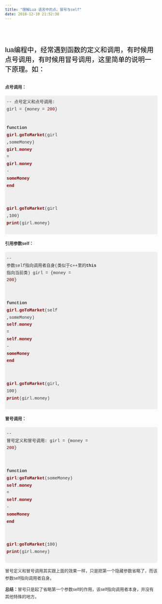 ```yaml
---
title: "理解Lua 语言中的点、冒号与self"
date: 2018-12-10 21:52:38
---
```


<div id="pro-mian-header" style="margin: 0px; padding: 40px 0px 0px; font-family: Verdana, Arial, Helvetica, sans-serif;"><div class="content-top" style="margin: 0px; padding: 0px;"><p style="margin-bottom: 0px; padding: 0px; font-size: 22px; color: rgb(0, 0, 0);">lua编程中，经常遇到函数的定义和调用，有时候用点号调用，有时候用冒号调用，这里简单的说明一下原理。如：</p></div></div><div class="content-bg" style="margin: 0px; padding: 0px; width: auto; max-width: 980px; font-family: Verdana, Arial, Helvetica, sans-serif;"><div class="content-intro view-box " style="margin-right: 0px; margin-bottom: 0px; margin-left: 0px; padding: 15px 0px 20px; line-height: 1.7; color: rgb(51, 51, 51); outline: none; overflow-wrap: break-word; min-height: 600px; margin-top: 0px !important;"><div class="view-body think-editor-content" style="margin: 0px; padding: 0px;"><h3 style="margin-right: 0px; margin-left: 0px; padding: 0px; font-weight: 600; color: rgb(51, 51, 51); line-height: 1.7; font-size: 14px;">点号调用：</h3><pre style="margin-top: 15px; margin-bottom: 15px; padding: 10px 5px; position: relative; width: auto; max-width: 700px; line-height: 1.7; background: rgb(239, 239, 239); border-radius: 3px; font-size: 14px; font-family: Consolas, &quot;Courier New&quot;, Courier, monospace; border-color: rgb(221, 221, 221);"><code class="hljs javascript" style="margin: 0px; display: block; overflow-x: auto; background-image: none; background-position: initial; background-size: initial; background-repeat: initial; background-attachment: initial; background-origin: initial; background-clip: initial; color: rgb(51, 51, 51); font-size: 14px; font-family: Consolas, &quot;Courier New&quot;, Courier, monospace;">-- 点号定义和点号调用:
girl = {money = <span class="hljs-number" style="margin: 0px; padding: 0px; color: rgb(136, 0, 0);">200</span>}

<span class="hljs-function" style="margin: 0px; padding: 0px;"><span class="hljs-keyword" style="margin: 0px; padding: 0px; font-weight: bold;"><span class="hljs-function" style="margin: 0px; padding: 0px;"><span class="hljs-keyword" style="margin: 0px; padding: 0px;"><span class="hljs-function" style="margin: 0px; padding: 0px;"><span class="hljs-keyword" style="margin: 0px; padding: 0px;">function</span></span></span></span></span><span class="hljs-function" style="margin: 0px; padding: 0px;"><span class="hljs-function" style="margin: 0px; padding: 0px;"> </span></span><span class="hljs-title" style="margin: 0px; padding: 0px; color: rgb(136, 0, 0); font-weight: bold;"><span class="hljs-function" style="margin: 0px; padding: 0px;"><span class="hljs-title" style="margin: 0px; padding: 0px;"><span class="hljs-function" style="margin: 0px; padding: 0px;"><span class="hljs-title" style="margin: 0px; padding: 0px;">girl</span></span></span></span></span><span class="hljs-function" style="margin: 0px; padding: 0px;"><span class="hljs-function" style="margin: 0px; padding: 0px;">.</span></span><span class="hljs-title" style="margin: 0px; padding: 0px; color: rgb(136, 0, 0); font-weight: bold;"><span class="hljs-function" style="margin: 0px; padding: 0px;"><span class="hljs-title" style="margin: 0px; padding: 0px;"><span class="hljs-function" style="margin: 0px; padding: 0px;"><span class="hljs-title" style="margin: 0px; padding: 0px;">goToMarket</span></span></span></span></span><span class="hljs-function" style="margin: 0px; padding: 0px;"><span class="hljs-function" style="margin: 0px; padding: 0px;">(</span></span><span class="hljs-params" style="margin: 0px; padding: 0px;"><span class="hljs-function" style="margin: 0px; padding: 0px;"><span class="hljs-params" style="margin: 0px; padding: 0px;"><span class="hljs-function" style="margin: 0px; padding: 0px;"><span class="hljs-params" style="margin: 0px; padding: 0px;">girl ,someMoney</span></span></span></span></span><span class="hljs-function" style="margin: 0px; padding: 0px;"><span class="hljs-function" style="margin: 0px; padding: 0px;">)
    </span></span><span class="hljs-title" style="margin: 0px; padding: 0px; color: rgb(136, 0, 0); font-weight: bold;"><span class="hljs-function" style="margin: 0px; padding: 0px;"><span class="hljs-title" style="margin: 0px; padding: 0px;"><span class="hljs-function" style="margin: 0px; padding: 0px;"><span class="hljs-title" style="margin: 0px; padding: 0px;">girl</span></span></span></span></span><span class="hljs-function" style="margin: 0px; padding: 0px;"><span class="hljs-function" style="margin: 0px; padding: 0px;">.</span></span><span class="hljs-title" style="margin: 0px; padding: 0px; color: rgb(136, 0, 0); font-weight: bold;"><span class="hljs-function" style="margin: 0px; padding: 0px;"><span class="hljs-title" style="margin: 0px; padding: 0px;"><span class="hljs-function" style="margin: 0px; padding: 0px;"><span class="hljs-title" style="margin: 0px; padding: 0px;">money</span></span></span></span></span><span class="hljs-function" style="margin: 0px; padding: 0px;"><span class="hljs-function" style="margin: 0px; padding: 0px;"> = </span></span><span class="hljs-title" style="margin: 0px; padding: 0px; color: rgb(136, 0, 0); font-weight: bold;"><span class="hljs-function" style="margin: 0px; padding: 0px;"><span class="hljs-title" style="margin: 0px; padding: 0px;"><span class="hljs-function" style="margin: 0px; padding: 0px;"><span class="hljs-title" style="margin: 0px; padding: 0px;">girl</span></span></span></span></span><span class="hljs-function" style="margin: 0px; padding: 0px;"><span class="hljs-function" style="margin: 0px; padding: 0px;">.</span></span><span class="hljs-title" style="margin: 0px; padding: 0px; color: rgb(136, 0, 0); font-weight: bold;"><span class="hljs-function" style="margin: 0px; padding: 0px;"><span class="hljs-title" style="margin: 0px; padding: 0px;"><span class="hljs-function" style="margin: 0px; padding: 0px;"><span class="hljs-title" style="margin: 0px; padding: 0px;">money</span></span></span></span></span><span class="hljs-function" style="margin: 0px; padding: 0px;"><span class="hljs-function" style="margin: 0px; padding: 0px;"> - </span></span><span class="hljs-title" style="margin: 0px; padding: 0px; color: rgb(136, 0, 0); font-weight: bold;"><span class="hljs-function" style="margin: 0px; padding: 0px;"><span class="hljs-title" style="margin: 0px; padding: 0px;"><span class="hljs-function" style="margin: 0px; padding: 0px;"><span class="hljs-title" style="margin: 0px; padding: 0px;">someMoney</span></span></span></span></span><span class="hljs-function" style="margin: 0px; padding: 0px;"><span class="hljs-function" style="margin: 0px; padding: 0px;">
</span></span><span class="hljs-title" style="margin: 0px; padding: 0px; color: rgb(136, 0, 0); font-weight: bold;"><span class="hljs-function" style="margin: 0px; padding: 0px;"><span class="hljs-title" style="margin: 0px; padding: 0px;"><span class="hljs-function" style="margin: 0px; padding: 0px;"><span class="hljs-title" style="margin: 0px; padding: 0px;">end</span></span></span></span></span><span class="hljs-function" style="margin: 0px; padding: 0px;"><span class="hljs-function" style="margin: 0px; padding: 0px;">

</span></span><span class="hljs-title" style="margin: 0px; padding: 0px; color: rgb(136, 0, 0); font-weight: bold;"><span class="hljs-function" style="margin: 0px; padding: 0px;"><span class="hljs-title" style="margin: 0px; padding: 0px;"><span class="hljs-function" style="margin: 0px; padding: 0px;"><span class="hljs-title" style="margin: 0px; padding: 0px;">girl</span></span></span></span></span><span class="hljs-function" style="margin: 0px; padding: 0px;"><span class="hljs-function" style="margin: 0px; padding: 0px;">.</span></span><span class="hljs-title" style="margin: 0px; padding: 0px; color: rgb(136, 0, 0); font-weight: bold;"><span class="hljs-function" style="margin: 0px; padding: 0px;"><span class="hljs-title" style="margin: 0px; padding: 0px;"><span class="hljs-function" style="margin: 0px; padding: 0px;"><span class="hljs-title" style="margin: 0px; padding: 0px;">goToMarket</span></span></span></span></span><span class="hljs-function" style="margin: 0px; padding: 0px;"><span class="hljs-function" style="margin: 0px; padding: 0px;">(</span></span><span class="hljs-params" style="margin: 0px; padding: 0px;"><span class="hljs-function" style="margin: 0px; padding: 0px;"><span class="hljs-params" style="margin: 0px; padding: 0px;"><span class="hljs-function" style="margin: 0px; padding: 0px;"><span class="hljs-params" style="margin: 0px; padding: 0px;">girl ,100</span></span></span></span></span><span class="hljs-function" style="margin: 0px; padding: 0px;"><span class="hljs-function" style="margin: 0px; padding: 0px;">)
</span></span><span class="hljs-title" style="margin: 0px; padding: 0px; color: rgb(136, 0, 0); font-weight: bold;"><span class="hljs-function" style="margin: 0px; padding: 0px;"><span class="hljs-title" style="margin: 0px; padding: 0px;"><span class="hljs-function" style="margin: 0px; padding: 0px;"><span class="hljs-title" style="margin: 0px; padding: 0px;">print</span></span></span></span></span><span class="hljs-function" style="margin: 0px; padding: 0px;"><span class="hljs-function" style="margin: 0px; padding: 0px;">(</span></span><span class="hljs-params" style="margin: 0px; padding: 0px;"><span class="hljs-function" style="margin: 0px; padding: 0px;"><span class="hljs-params" style="margin: 0px; padding: 0px;"><span class="hljs-function" style="margin: 0px; padding: 0px;"><span class="hljs-params" style="margin: 0px; padding: 0px;">girl.money</span></span></span></span></span><span class="hljs-function" style="margin: 0px; padding: 0px;"><span class="hljs-function" style="margin: 0px; padding: 0px;">)</span></span></span></code></pre><h3 style="margin-right: 0px; margin-left: 0px; padding: 0px; font-weight: 600; color: rgb(51, 51, 51); line-height: 1.7; font-size: 14px;">引用参数self：</h3><pre style="margin-top: 15px; margin-bottom: 15px; padding: 10px 5px; position: relative; width: auto; max-width: 700px; line-height: 1.7; background: rgb(239, 239, 239); border-radius: 3px; font-size: 14px; font-family: Consolas, &quot;Courier New&quot;, Courier, monospace; border-color: rgb(221, 221, 221);"><code class="hljs javascript" style="margin: 0px; display: block; overflow-x: auto; background-image: none; background-position: initial; background-size: initial; background-repeat: initial; background-attachment: initial; background-origin: initial; background-clip: initial; color: rgb(51, 51, 51); font-size: 14px; font-family: Consolas, &quot;Courier New&quot;, Courier, monospace;">-- 参数self指向调用者自身(类似于c++里的<span class="hljs-keyword" style="margin: 0px; padding: 0px; font-weight: bold;">this</span> 指向当前类)
girl = {money = <span class="hljs-number" style="margin: 0px; padding: 0px; color: rgb(136, 0, 0);">200</span>}

<span class="hljs-function" style="margin: 0px; padding: 0px;"><span class="hljs-keyword" style="margin: 0px; padding: 0px; font-weight: bold;"><span class="hljs-function" style="margin: 0px; padding: 0px;"><span class="hljs-keyword" style="margin: 0px; padding: 0px;"><span class="hljs-function" style="margin: 0px; padding: 0px;"><span class="hljs-keyword" style="margin: 0px; padding: 0px;">function</span></span></span></span></span><span class="hljs-function" style="margin: 0px; padding: 0px;"><span class="hljs-function" style="margin: 0px; padding: 0px;"> </span></span><span class="hljs-title" style="margin: 0px; padding: 0px; color: rgb(136, 0, 0); font-weight: bold;"><span class="hljs-function" style="margin: 0px; padding: 0px;"><span class="hljs-title" style="margin: 0px; padding: 0px;"><span class="hljs-function" style="margin: 0px; padding: 0px;"><span class="hljs-title" style="margin: 0px; padding: 0px;">girl</span></span></span></span></span><span class="hljs-function" style="margin: 0px; padding: 0px;"><span class="hljs-function" style="margin: 0px; padding: 0px;">.</span></span><span class="hljs-title" style="margin: 0px; padding: 0px; color: rgb(136, 0, 0); font-weight: bold;"><span class="hljs-function" style="margin: 0px; padding: 0px;"><span class="hljs-title" style="margin: 0px; padding: 0px;"><span class="hljs-function" style="margin: 0px; padding: 0px;"><span class="hljs-title" style="margin: 0px; padding: 0px;">goToMarket</span></span></span></span></span><span class="hljs-function" style="margin: 0px; padding: 0px;"><span class="hljs-function" style="margin: 0px; padding: 0px;">(</span></span><span class="hljs-params" style="margin: 0px; padding: 0px;"><span class="hljs-function" style="margin: 0px; padding: 0px;"><span class="hljs-params" style="margin: 0px; padding: 0px;"><span class="hljs-function" style="margin: 0px; padding: 0px;"><span class="hljs-params" style="margin: 0px; padding: 0px;">self ,someMoney</span></span></span></span></span><span class="hljs-function" style="margin: 0px; padding: 0px;"><span class="hljs-function" style="margin: 0px; padding: 0px;">)
    </span></span><span class="hljs-title" style="margin: 0px; padding: 0px; color: rgb(136, 0, 0); font-weight: bold;"><span class="hljs-function" style="margin: 0px; padding: 0px;"><span class="hljs-title" style="margin: 0px; padding: 0px;"><span class="hljs-function" style="margin: 0px; padding: 0px;"><span class="hljs-title" style="margin: 0px; padding: 0px;">self</span></span></span></span></span><span class="hljs-function" style="margin: 0px; padding: 0px;"><span class="hljs-function" style="margin: 0px; padding: 0px;">.</span></span><span class="hljs-title" style="margin: 0px; padding: 0px; color: rgb(136, 0, 0); font-weight: bold;"><span class="hljs-function" style="margin: 0px; padding: 0px;"><span class="hljs-title" style="margin: 0px; padding: 0px;"><span class="hljs-function" style="margin: 0px; padding: 0px;"><span class="hljs-title" style="margin: 0px; padding: 0px;">money</span></span></span></span></span><span class="hljs-function" style="margin: 0px; padding: 0px;"><span class="hljs-function" style="margin: 0px; padding: 0px;"> = </span></span><span class="hljs-title" style="margin: 0px; padding: 0px; color: rgb(136, 0, 0); font-weight: bold;"><span class="hljs-function" style="margin: 0px; padding: 0px;"><span class="hljs-title" style="margin: 0px; padding: 0px;"><span class="hljs-function" style="margin: 0px; padding: 0px;"><span class="hljs-title" style="margin: 0px; padding: 0px;">self</span></span></span></span></span><span class="hljs-function" style="margin: 0px; padding: 0px;"><span class="hljs-function" style="margin: 0px; padding: 0px;">.</span></span><span class="hljs-title" style="margin: 0px; padding: 0px; color: rgb(136, 0, 0); font-weight: bold;"><span class="hljs-function" style="margin: 0px; padding: 0px;"><span class="hljs-title" style="margin: 0px; padding: 0px;"><span class="hljs-function" style="margin: 0px; padding: 0px;"><span class="hljs-title" style="margin: 0px; padding: 0px;">money</span></span></span></span></span><span class="hljs-function" style="margin: 0px; padding: 0px;"><span class="hljs-function" style="margin: 0px; padding: 0px;"> - </span></span><span class="hljs-title" style="margin: 0px; padding: 0px; color: rgb(136, 0, 0); font-weight: bold;"><span class="hljs-function" style="margin: 0px; padding: 0px;"><span class="hljs-title" style="margin: 0px; padding: 0px;"><span class="hljs-function" style="margin: 0px; padding: 0px;"><span class="hljs-title" style="margin: 0px; padding: 0px;">someMoney</span></span></span></span></span><span class="hljs-function" style="margin: 0px; padding: 0px;"><span class="hljs-function" style="margin: 0px; padding: 0px;">
</span></span><span class="hljs-title" style="margin: 0px; padding: 0px; color: rgb(136, 0, 0); font-weight: bold;"><span class="hljs-function" style="margin: 0px; padding: 0px;"><span class="hljs-title" style="margin: 0px; padding: 0px;"><span class="hljs-function" style="margin: 0px; padding: 0px;"><span class="hljs-title" style="margin: 0px; padding: 0px;">end</span></span></span></span></span><span class="hljs-function" style="margin: 0px; padding: 0px;"><span class="hljs-function" style="margin: 0px; padding: 0px;">

</span></span><span class="hljs-title" style="margin: 0px; padding: 0px; color: rgb(136, 0, 0); font-weight: bold;"><span class="hljs-function" style="margin: 0px; padding: 0px;"><span class="hljs-title" style="margin: 0px; padding: 0px;"><span class="hljs-function" style="margin: 0px; padding: 0px;"><span class="hljs-title" style="margin: 0px; padding: 0px;">girl</span></span></span></span></span><span class="hljs-function" style="margin: 0px; padding: 0px;"><span class="hljs-function" style="margin: 0px; padding: 0px;">.</span></span><span class="hljs-title" style="margin: 0px; padding: 0px; color: rgb(136, 0, 0); font-weight: bold;"><span class="hljs-function" style="margin: 0px; padding: 0px;"><span class="hljs-title" style="margin: 0px; padding: 0px;"><span class="hljs-function" style="margin: 0px; padding: 0px;"><span class="hljs-title" style="margin: 0px; padding: 0px;">goToMarket</span></span></span></span></span><span class="hljs-function" style="margin: 0px; padding: 0px;"><span class="hljs-function" style="margin: 0px; padding: 0px;">(</span></span><span class="hljs-params" style="margin: 0px; padding: 0px;"><span class="hljs-function" style="margin: 0px; padding: 0px;"><span class="hljs-params" style="margin: 0px; padding: 0px;"><span class="hljs-function" style="margin: 0px; padding: 0px;"><span class="hljs-params" style="margin: 0px; padding: 0px;">girl, 100</span></span></span></span></span><span class="hljs-function" style="margin: 0px; padding: 0px;"><span class="hljs-function" style="margin: 0px; padding: 0px;">)
</span></span><span class="hljs-title" style="margin: 0px; padding: 0px; color: rgb(136, 0, 0); font-weight: bold;"><span class="hljs-function" style="margin: 0px; padding: 0px;"><span class="hljs-title" style="margin: 0px; padding: 0px;"><span class="hljs-function" style="margin: 0px; padding: 0px;"><span class="hljs-title" style="margin: 0px; padding: 0px;">print</span></span></span></span></span><span class="hljs-function" style="margin: 0px; padding: 0px;"><span class="hljs-function" style="margin: 0px; padding: 0px;">(</span></span><span class="hljs-params" style="margin: 0px; padding: 0px;"><span class="hljs-function" style="margin: 0px; padding: 0px;"><span class="hljs-params" style="margin: 0px; padding: 0px;"><span class="hljs-function" style="margin: 0px; padding: 0px;"><span class="hljs-params" style="margin: 0px; padding: 0px;">girl.money</span></span></span></span></span><span class="hljs-function" style="margin: 0px; padding: 0px;"><span class="hljs-function" style="margin: 0px; padding: 0px;">)</span></span></span></code></pre><h3 style="margin-right: 0px; margin-left: 0px; padding: 0px; font-weight: 600; color: rgb(51, 51, 51); line-height: 1.7; font-size: 14px;">冒号调用：</h3><pre style="margin-top: 15px; margin-bottom: 15px; padding: 10px 5px; position: relative; width: auto; max-width: 700px; line-height: 1.7; background: rgb(239, 239, 239); border-radius: 3px; font-size: 14px; font-family: Consolas, &quot;Courier New&quot;, Courier, monospace; border-color: rgb(221, 221, 221);"><code class="hljs javascript" style="margin: 0px; display: block; overflow-x: auto; background-image: none; background-position: initial; background-size: initial; background-repeat: initial; background-attachment: initial; background-origin: initial; background-clip: initial; color: rgb(51, 51, 51); font-size: 14px; font-family: Consolas, &quot;Courier New&quot;, Courier, monospace;">-- 冒号定义和冒号调用:
girl = {money = <span class="hljs-number" style="margin: 0px; padding: 0px; color: rgb(136, 0, 0);">200</span>}

<span class="hljs-function" style="margin: 0px; padding: 0px;"><span class="hljs-keyword" style="margin: 0px; padding: 0px; font-weight: bold;"><span class="hljs-function" style="margin: 0px; padding: 0px;"><span class="hljs-keyword" style="margin: 0px; padding: 0px;"><span class="hljs-function" style="margin: 0px; padding: 0px;"><span class="hljs-keyword" style="margin: 0px; padding: 0px;">function</span></span></span></span></span><span class="hljs-function" style="margin: 0px; padding: 0px;"><span class="hljs-function" style="margin: 0px; padding: 0px;"> </span></span><span class="hljs-title" style="margin: 0px; padding: 0px; color: rgb(136, 0, 0); font-weight: bold;"><span class="hljs-function" style="margin: 0px; padding: 0px;"><span class="hljs-title" style="margin: 0px; padding: 0px;"><span class="hljs-function" style="margin: 0px; padding: 0px;"><span class="hljs-title" style="margin: 0px; padding: 0px;">girl</span></span></span></span></span><span class="hljs-function" style="margin: 0px; padding: 0px;"><span class="hljs-function" style="margin: 0px; padding: 0px;">:</span></span><span class="hljs-title" style="margin: 0px; padding: 0px; color: rgb(136, 0, 0); font-weight: bold;"><span class="hljs-function" style="margin: 0px; padding: 0px;"><span class="hljs-title" style="margin: 0px; padding: 0px;"><span class="hljs-function" style="margin: 0px; padding: 0px;"><span class="hljs-title" style="margin: 0px; padding: 0px;">goToMarket</span></span></span></span></span><span class="hljs-function" style="margin: 0px; padding: 0px;"><span class="hljs-function" style="margin: 0px; padding: 0px;">(</span></span><span class="hljs-params" style="margin: 0px; padding: 0px;"><span class="hljs-function" style="margin: 0px; padding: 0px;"><span class="hljs-params" style="margin: 0px; padding: 0px;"><span class="hljs-function" style="margin: 0px; padding: 0px;"><span class="hljs-params" style="margin: 0px; padding: 0px;">someMoney</span></span></span></span></span><span class="hljs-function" style="margin: 0px; padding: 0px;"><span class="hljs-function" style="margin: 0px; padding: 0px;">)
    </span></span><span class="hljs-title" style="margin: 0px; padding: 0px; color: rgb(136, 0, 0); font-weight: bold;"><span class="hljs-function" style="margin: 0px; padding: 0px;"><span class="hljs-title" style="margin: 0px; padding: 0px;"><span class="hljs-function" style="margin: 0px; padding: 0px;"><span class="hljs-title" style="margin: 0px; padding: 0px;">self</span></span></span></span></span><span class="hljs-function" style="margin: 0px; padding: 0px;"><span class="hljs-function" style="margin: 0px; padding: 0px;">.</span></span><span class="hljs-title" style="margin: 0px; padding: 0px; color: rgb(136, 0, 0); font-weight: bold;"><span class="hljs-function" style="margin: 0px; padding: 0px;"><span class="hljs-title" style="margin: 0px; padding: 0px;"><span class="hljs-function" style="margin: 0px; padding: 0px;"><span class="hljs-title" style="margin: 0px; padding: 0px;">money</span></span></span></span></span><span class="hljs-function" style="margin: 0px; padding: 0px;"><span class="hljs-function" style="margin: 0px; padding: 0px;"> = </span></span><span class="hljs-title" style="margin: 0px; padding: 0px; color: rgb(136, 0, 0); font-weight: bold;"><span class="hljs-function" style="margin: 0px; padding: 0px;"><span class="hljs-title" style="margin: 0px; padding: 0px;"><span class="hljs-function" style="margin: 0px; padding: 0px;"><span class="hljs-title" style="margin: 0px; padding: 0px;">self</span></span></span></span></span><span class="hljs-function" style="margin: 0px; padding: 0px;"><span class="hljs-function" style="margin: 0px; padding: 0px;">.</span></span><span class="hljs-title" style="margin: 0px; padding: 0px; color: rgb(136, 0, 0); font-weight: bold;"><span class="hljs-function" style="margin: 0px; padding: 0px;"><span class="hljs-title" style="margin: 0px; padding: 0px;"><span class="hljs-function" style="margin: 0px; padding: 0px;"><span class="hljs-title" style="margin: 0px; padding: 0px;">money</span></span></span></span></span><span class="hljs-function" style="margin: 0px; padding: 0px;"><span class="hljs-function" style="margin: 0px; padding: 0px;"> - </span></span><span class="hljs-title" style="margin: 0px; padding: 0px; color: rgb(136, 0, 0); font-weight: bold;"><span class="hljs-function" style="margin: 0px; padding: 0px;"><span class="hljs-title" style="margin: 0px; padding: 0px;"><span class="hljs-function" style="margin: 0px; padding: 0px;"><span class="hljs-title" style="margin: 0px; padding: 0px;">someMoney</span></span></span></span></span><span class="hljs-function" style="margin: 0px; padding: 0px;"><span class="hljs-function" style="margin: 0px; padding: 0px;">
</span></span><span class="hljs-title" style="margin: 0px; padding: 0px; color: rgb(136, 0, 0); font-weight: bold;"><span class="hljs-function" style="margin: 0px; padding: 0px;"><span class="hljs-title" style="margin: 0px; padding: 0px;"><span class="hljs-function" style="margin: 0px; padding: 0px;"><span class="hljs-title" style="margin: 0px; padding: 0px;">end</span></span></span></span></span><span class="hljs-function" style="margin: 0px; padding: 0px;"><span class="hljs-function" style="margin: 0px; padding: 0px;">

</span></span><span class="hljs-title" style="margin: 0px; padding: 0px; color: rgb(136, 0, 0); font-weight: bold;"><span class="hljs-function" style="margin: 0px; padding: 0px;"><span class="hljs-title" style="margin: 0px; padding: 0px;"><span class="hljs-function" style="margin: 0px; padding: 0px;"><span class="hljs-title" style="margin: 0px; padding: 0px;">girl</span></span></span></span></span><span class="hljs-function" style="margin: 0px; padding: 0px;"><span class="hljs-function" style="margin: 0px; padding: 0px;">:</span></span><span class="hljs-title" style="margin: 0px; padding: 0px; color: rgb(136, 0, 0); font-weight: bold;"><span class="hljs-function" style="margin: 0px; padding: 0px;"><span class="hljs-title" style="margin: 0px; padding: 0px;"><span class="hljs-function" style="margin: 0px; padding: 0px;"><span class="hljs-title" style="margin: 0px; padding: 0px;">goToMarket</span></span></span></span></span><span class="hljs-function" style="margin: 0px; padding: 0px;"><span class="hljs-function" style="margin: 0px; padding: 0px;">(</span></span><span class="hljs-params" style="margin: 0px; padding: 0px;"><span class="hljs-function" style="margin: 0px; padding: 0px;"><span class="hljs-params" style="margin: 0px; padding: 0px;"><span class="hljs-function" style="margin: 0px; padding: 0px;"><span class="hljs-params" style="margin: 0px; padding: 0px;">100</span></span></span></span></span><span class="hljs-function" style="margin: 0px; padding: 0px;"><span class="hljs-function" style="margin: 0px; padding: 0px;">)
</span></span><span class="hljs-title" style="margin: 0px; padding: 0px; color: rgb(136, 0, 0); font-weight: bold;"><span class="hljs-function" style="margin: 0px; padding: 0px;"><span class="hljs-title" style="margin: 0px; padding: 0px;"><span class="hljs-function" style="margin: 0px; padding: 0px;"><span class="hljs-title" style="margin: 0px; padding: 0px;">print</span></span></span></span></span><span class="hljs-function" style="margin: 0px; padding: 0px;"><span class="hljs-function" style="margin: 0px; padding: 0px;">(</span></span><span class="hljs-params" style="margin: 0px; padding: 0px;"><span class="hljs-function" style="margin: 0px; padding: 0px;"><span class="hljs-params" style="margin: 0px; padding: 0px;"><span class="hljs-function" style="margin: 0px; padding: 0px;"><span class="hljs-params" style="margin: 0px; padding: 0px;">girl.money</span></span></span></span></span><span class="hljs-function" style="margin: 0px; padding: 0px;"><span class="hljs-function" style="margin: 0px; padding: 0px;">)</span></span></span></code></pre><p style="margin-bottom: 5px; padding: 0px; overflow-wrap: break-word; line-height: 1.7;">冒号定义和冒号调用其实跟上面的效果一样，只是把第一个隐藏参数省略了，而该参数self指向调用者自身。</p><p style="margin-bottom: 5px; padding: 0px; overflow-wrap: break-word; line-height: 1.7;"><strong style="margin: 0px; padding: 0px;">总结：</strong>冒号只是起了省略第一个参数self的作用，该self指向调用者本身，并没有其他特殊的地方。</p></div></div></div>